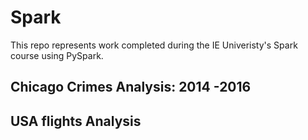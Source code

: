 # Spark

This repo represents work completed during the IE Univeristy's Spark course using PySpark.

## Chicago Crimes Analysis: 2014 -2016

## USA flights Analysis
